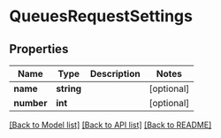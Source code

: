 # QueuesRequestSettings

## Properties
Name | Type | Description | Notes
------------ | ------------- | ------------- | -------------
**name** | **string** |  | [optional] 
**number** | **int** |  | [optional] 

[[Back to Model list]](../README.md#documentation-for-models) [[Back to API list]](../README.md#documentation-for-api-endpoints) [[Back to README]](../README.md)



